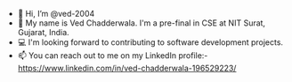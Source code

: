 - 👋 Hi, I’m @ved-2004
- 👀 My name is Ved Chadderwala. I'm a pre-final in CSE at NIT Surat, Gujarat, India.
- 💻 I'm looking forward to contributing to software development projects.
- 📫 You can reach out to me on my LinkedIn profile:- https://www.linkedin.com/in/ved-chadderwala-196529223/

<!---
ved-2004/ved-2004 is a ✨ special ✨ repository because its `README.md` (this file) appears on your GitHub profile.
You can click the Preview link to take a look at your changes.
--->

